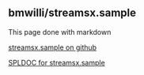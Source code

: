 ## bmwilli/streamsx.sample

This page done with markdown

[streamsx.sample on github](https://github.com/bmwilli/streamsx.sample)

[SPLDOC for streamsx.sample](streamsx.sample/doc/spldoc/html/index.html)
